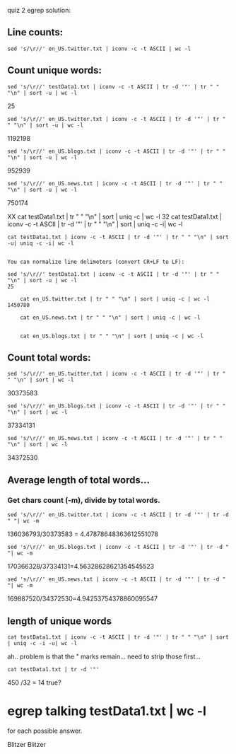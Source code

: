 quiz 2 egrep solution:

## Line counts:
	sed 's/\r//' en_US.twitter.txt | iconv -c -t ASCII | wc -l


## Count unique words:
	sed 's/\r//' testData1.txt | iconv -c -t ASCII | tr -d '"' | tr " " "\n" | sort -u | wc -l
25
	
	sed 's/\r//' en_US.twitter.txt | iconv -c -t ASCII | tr -d '"' | tr " " "\n" | sort -u | wc -l
1192198

	sed 's/\r//' en_US.blogs.txt | iconv -c -t ASCII | tr -d '"' | tr " " "\n" | sort -u | wc -l
952939

	sed 's/\r//' en_US.news.txt | iconv -c -t ASCII | tr -d '"' | tr " " "\n" | sort -u | wc -l
750174

XX
		cat testData1.txt | tr " " "\n" | sort | uniq -c | wc -l 
	32
	cat testData1.txt | iconv -c -t ASCII | tr -d '"' | tr " " "\n" | sort | uniq -c -i| wc -l

	cat testData1.txt | iconv -c -t ASCII | tr -d '"' | tr " " "\n" | sort -u| uniq -c -i| wc -l


	You can normalize line delimeters (convert CR+LF to LF):

	sed 's/\r//' testData1.txt | iconv -c -t ASCII | tr -d '"' | tr " " "\n" | sort -u | wc -l
	25

		cat en_US.twitter.txt | tr " " "\n" | sort | uniq -c | wc -l
	1450780

		cat en_US.news.txt | tr " " "\n" | sort | uniq -c | wc -l


		cat en_US.blogs.txt | tr " " "\n" | sort | uniq -c | wc -l

## Count total words:
	sed 's/\r//' en_US.twitter.txt | iconv -c -t ASCII | tr -d '"' | tr " " "\n" | sort | wc -l
30373583

	sed 's/\r//' en_US.blogs.txt | iconv -c -t ASCII | tr -d '"' | tr " " "\n" | sort | wc -l
37334131

	sed 's/\r//' en_US.news.txt | iconv -c -t ASCII | tr -d '"' | tr " " "\n" | sort | wc -l
34372530

## Average length of total words...
### Get chars count (-m), divide by total words.

	sed 's/\r//' en_US.twitter.txt | iconv -c -t ASCII | tr -d '"' | tr -d " "| wc -m
136036793/30373583 = 4.47878648363612551078

	sed 's/\r//' en_US.blogs.txt | iconv -c -t ASCII | tr -d '"' | tr -d " "| wc -m
170366328/37334131=4.56328628621354545523

	sed 's/\r//' en_US.news.txt | iconv -c -t ASCII | tr -d '"' | tr -d " "| wc -m
169887520/34372530=4.94253754378860095547

## length of unique words

	cat testData1.txt | iconv -c -t ASCII | tr -d '"' | tr " " "\n" | sort | uniq -c -i -u| wc -l

ah.. problem is that the " marks remain... need to strip those first...
	
	cat testData1.txt | tr -d '"'

450
/32 = 14 true?

# egrep talking testData1.txt | wc -l

for each possible answer.

Blitzer
Blitzer
